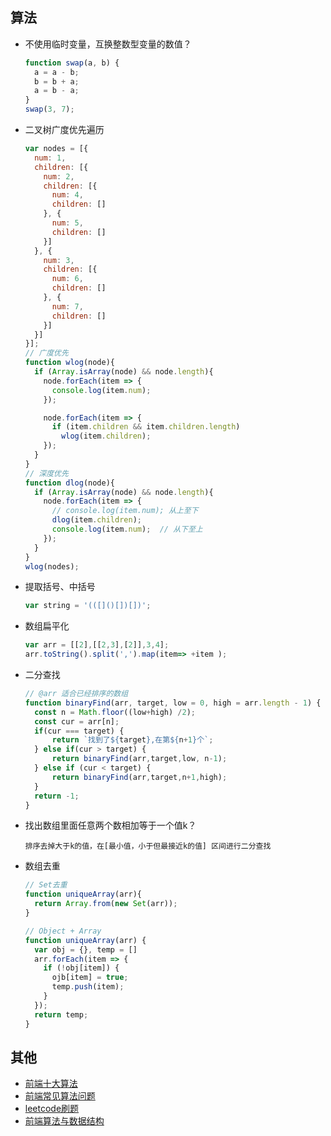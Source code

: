 ## 算法

* 不使用临时变量，互换整数型变量的数值？

  ```js
  function swap(a, b) {
    a = a - b;
    b = b + a;
    a = b - a;
  }
  swap(3, 7);
  ```

* 二叉树广度优先遍历

  ```js
  var nodes = [{
    num: 1,
    children: [{
      num: 2,
      children: [{
        num: 4,
        children: []
      }, {
        num: 5,
        children: []
      }]
    }, {
      num: 3,
      children: [{
        num: 6,
        children: []
      }, {
        num: 7,
        children: []
      }]
    }]
  }];
  // 广度优先
  function wlog(node){
    if (Array.isArray(node) && node.length){
      node.forEach(item => {
        console.log(item.num);
      });
  
      node.forEach(item => {
        if (item.children && item.children.length)
          wlog(item.children);
      });
    }
  }
  // 深度优先
  function dlog(node){
    if (Array.isArray(node) && node.length){
      node.forEach(item => {
        // console.log(item.num); 从上至下
        dlog(item.children);
        console.log(item.num);  // 从下至上
      });
    }
  }
  wlog(nodes);
  ```

* 提取括号、中括号

  ```js
  var string = '(([]()[])[])';
  ```

* 数组扁平化

  ```js
  var arr = [[2],[[2,3],[2]],3,4];
  arr.toString().split(',').map(item=> +item );
  ```

* 二分查找

  ```js
  // @arr 适合已经排序的数组
  function binaryFind(arr, target, low = 0, high = arr.length - 1) {
    const n = Math.floor((low+high) /2);
    const cur = arr[n];
    if(cur === target) {
        return `找到了${target},在第${n+1}个`;
    } else if(cur > target) {
        return binaryFind(arr,target,low, n-1);
    } else if (cur < target) {
        return binaryFind(arr,target,n+1,high);
    }
    return -1;
  }
  ```

* 找出数组里面任意两个数相加等于一个值k？

  `排序去掉大于k的值，在[最小值，小于但最接近k的值] 区间进行二分查找`

* 数组去重

  ```js
  // Set去重
  function uniqueArray(arr){
    return Array.from(new Set(arr));
  }

  // Object + Array
  function uniqueArray(arr) {
    var obj = {}, temp = []
    arr.forEach(item => {
      if (!obj[item]) {
        ojb[item] = true;
        temp.push(item);
      }
    });
    return temp;
  }
  ```

## 其他

- [前端十大算法](https://juejin.im/post/5b72f0caf265da282809f3b5)
- [前端常见算法问题](https://juejin.im/entry/58be2168ac502e006c261ae7)
- [leetcode刷题](https://leetcode.com/)
- [前端算法与数据结构](https://zhuanlan.zhihu.com/p/27659059)